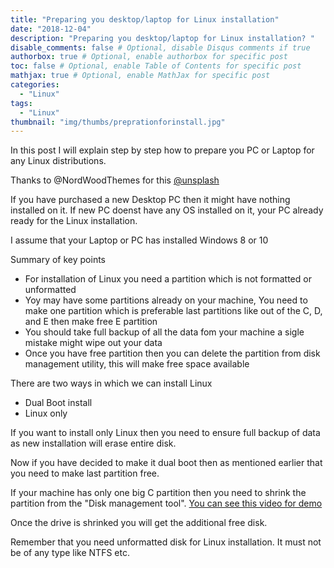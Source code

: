 ```yaml
---
title: "Preparing you desktop/laptop for Linux installation"
date: "2018-12-04"
description: "Preparing you desktop/laptop for Linux installation? "
disable_comments: false # Optional, disable Disqus comments if true
authorbox: true # Optional, enable authorbox for specific post
toc: false # Optional, enable Table of Contents for specific post
mathjax: true # Optional, enable MathJax for specific post
categories:
  - "Linux"
tags:
  - "Linux"
thumbnail: "img/thumbs/preprationforinstall.jpg"
---
```


In this post I will explain step by step how to prepare you PC or Laptop for any Linux distributions.

<!--more-->

Thanks to @NordWoodThemes for this [@unsplash](https://unsplash.com/photos/bJjsKbToY34?utm_source=twitter&utm_medium=referral&utm_content=creditShareLink)

If you have purchased a new Desktop PC then it might have nothing installed on it. If new PC doenst have any OS installed on it, your PC already ready for the Linux installation.

I assume that your Laptop or PC has installed Windows 8 or 10

Summary of key points

+ For installation of Linux you need a partition which is not formatted or unformatted
+ Yoy may have some partitions already on your machine, You need to make one partition which is preferable last partitions like out of the C, D, and E then make free E partition
+ You should take full backup of all the data fom your machine a sigle mistake might wipe out your data
+ Once you have free partition then you can delete the partition from disk management utility, this will make free space available


There are two ways in which we can install Linux

+ Dual Boot install
+ Linux only

If you want to install only Linux then you need to ensure full backup of data as new installation will erase entire disk.

Now if you have decided to make it dual boot then as mentioned earlier that you need to make last partition free.

If your machine has only one big C partition then you need to shrink the partition from the "Disk management tool". [You can see this video for demo](https://www.youtube.com/watch?v=tJiakVgAtn4)

Once the drive is shrinked you will get the additional free disk.

Remember that you need unformatted disk for Linux installation. It must not be of any type like NTFS etc.
